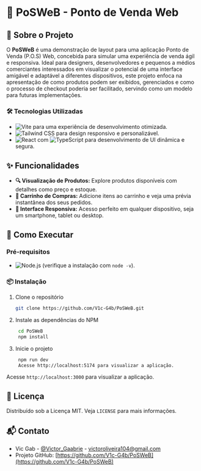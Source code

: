 # 🛒 PoSWeB - Ponto de Venda Web

## 🌟 Sobre o Projeto

O **PoSWeB** é uma demonstração de layout para uma aplicação Ponto de Venda (P.O.S) Web, concebida para simular uma experiência de venda ágil e responsiva. Ideal para designers, desenvolvedores e pequenos a médios comerciantes interessados em visualizar o potencial de uma interface amigável e adaptável a diferentes dispositivos, este projeto enfoca na apresentação de como produtos podem ser exibidos, gerenciados e como o processo de checkout poderia ser facilitado, servindo como um modelo para futuras implementações.


### 🛠 Tecnologias Utilizadas

- ![Vite](https://img.shields.io/badge/-Vite-646cff?style=flat-square&logo=vite) para uma experiência de desenvolvimento otimizada.
- ![Tailwind CSS](https://img.shields.io/badge/-Tailwind_CSS-38b2ac?style=flat-square&logo=tailwind-css) para design responsivo e personalizável.
- ![React](https://img.shields.io/badge/-React-61DAFB?style=flat-square&logo=react) com ![TypeScript](https://img.shields.io/badge/-TypeScript-3178C6?style=flat-square&logo=typescript) para desenvolvimento de UI dinâmica e segura.

## ✨ Funcionalidades

- **🔍 Visualização de Produtos:** Explore produtos disponíveis com detalhes como preço e estoque.
- **🛒 Carrinho de Compras:** Adicione itens ao carrinho e veja uma prévia instantânea dos seus pedidos.
- **📱 Interface Responsiva:** Acesso perfeito em qualquer dispositivo, seja um smartphone, tablet ou desktop.

## 🚀 Como Executar

### Pré-requisitos

- ![Node.js](https://img.shields.io/badge/-Node.js-339933?style=flat-square&logo=node.js) (verifique a instalação com `node -v`).

### 📦 Instalação

1. Clone o repositório
   ```sh
   git clone https://github.com/V1c-G4b/PoSWeB.git
2. Instale as dependências do NPM
   ```sh
    cd PoSWeB
    npm install
3. Inicie o projeto
   ```sh
    npm run dev
    Acesse http://localhost:5174 para visualizar a aplicação.

Acesse `http://localhost:3000` para visualizar a aplicação.

## 📜 Licença

Distribuído sob a Licença MIT. Veja `LICENSE` para mais informações.

## 📬 Contato

- Vic Gab - [@Victor_Gaabrie](https://twitter.com/Victor_Gaabrie) - victoroliveira104@gmail.com
- Projeto GitHub: [https://github.com/V1c-G4b/PoSWeB](https://github.com/V1c-G4b/PoSWeB)
